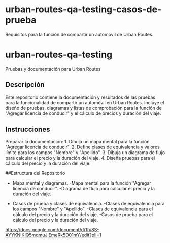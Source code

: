 # urban-routes-qa-testing-casos-de-prueba
Requisitos para la función de compartir un automóvil de Urban Routes.
# urban-routes-qa-testing

Pruebas y documentación para Urban Routes 
## Descripción

Este repositorio contiene la documentación y resultados de las pruebas para la funcionalidad de compartir un automóvil en Urban Routes. Incluye el diseño de pruebas, diagramas y listas de comprobación para la función de "Agregar licencia de conducir" y el cálculo de precios y duración del viaje.
## Instrucciones

Preparar la documentación:
        1. Dibuja un mapa mental para la función "Agregar licencia de conducir".
        2. Define clases de equivalencia y valores límite para los campos "Nombre" y "Apellido".
        3. Dibuja un diagrama de flujo para calcular el precio y la duración del viaje.
        4. Diseña pruebas para el cálculo del precio y la duración del viaje.

##Estructura del Repositorio

  - Mapa mental y diagramas.
        -Mapa mental para la función "Agregar licencia de conducir".
        -Diagrama de flujo para calcular el precio y la duración del viaje.

  - Casos de prueba y clases de equivalencia.
        -Clases de equivalencia para los campos "Nombre" y "Apellido".
        -Clases de equivalencia para el cálculo del precio y la duración del viaje.
        -Casos de prueba para el cálculo del precio y la duración del viaje.

https://docs.google.com/document/d/1fu8S-AYYKNIKiQ5mqmuJiEmeRk5D01mY/edit?pli=1
